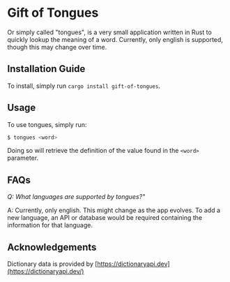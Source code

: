 # Gift of Tongues
Or simply called "tongues", is a very small application written in Rust to quickly lookup the meaning of a word.
Currently, only english is supported, though this may change over time.

    
## Installation Guide
To install, simply run `cargo install gift-of-tongues`.
  
## Usage
To use tongues, simply run:
```bash
$ tongues <word>
```

Doing so will retrieve the definition of the value found in the `<word>` parameter.


## FAQs
*Q: What languages are supported by tongues?"*

A: Currently, only english. This might change as the app evolves. To add a new language, an API or database would be required containing the information for that language.

## Acknowledgements
Dictionary data is provided by [https://dictionaryapi.dev](https://dictionaryapi.dev/)

